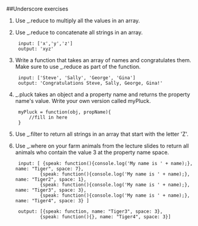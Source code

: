 ##Underscore exercises

1. Use _.reduce to multiply all the values in an array.

2. Use _.reduce to concatenate all strings in an array.
 
 		input: ['x','y','z']
 		output: 'xyz'


3. Write a function that takes an array of names and congratulates them. Make sure to use _.reduce as part of the function.
		
		input: ['Steve', 'Sally', 'George', 'Gina']
		output: 'Congratulations Steve, Sally, George, Gina!'

4. _.pluck takes an object and a property name and returns the property name's value. Write your own version called myPluck.
 
 		myPluck = function(obj, propName){
 			//fill in here
 		}  


 
6. Use _.filter to return all strings in an array that start with the letter 'Z'.
 
7. Use _.where on your farm animals from the lecture slides to return all animals who contain the value 3 at the property name space.
 
 		input: [ {speak: function(){console.log('My name is ' + name);}, name: "Tiger", space: 7},  
 				{speak: function(){console.log('My name is ' + name);}, name: "Tiger2", space: 1},  
 				{speak: function(){console.log('My name is ' + name);}, name: "Tiger3", space: 3},  
 				{speak: function(){console.log('My name is ' + name);}, name: "Tiger4", space: 3} ]
 				
 		output: [{speak: function, name: "Tiger3", space: 3},  
 				{speak: function(){}, name: "Tiger4", space: 3}] 
 				
 				

 		
  
